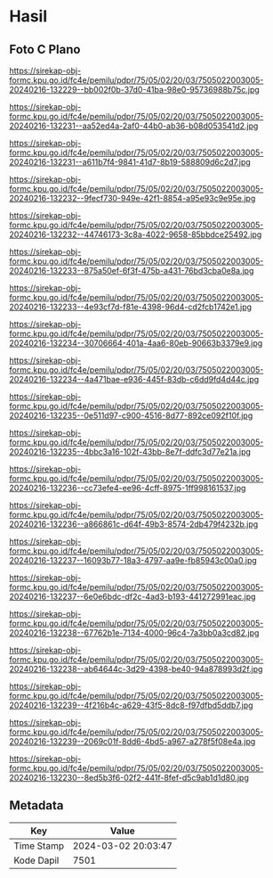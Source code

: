 # Hasil

## Foto C Plano

https://sirekap-obj-formc.kpu.go.id/fc4e/pemilu/pdpr/75/05/02/20/03/7505022003005-20240216-132229--bb002f0b-37d0-41ba-98e0-95736988b75c.jpg

https://sirekap-obj-formc.kpu.go.id/fc4e/pemilu/pdpr/75/05/02/20/03/7505022003005-20240216-132231--aa52ed4a-2af0-44b0-ab36-b08d053541d2.jpg

https://sirekap-obj-formc.kpu.go.id/fc4e/pemilu/pdpr/75/05/02/20/03/7505022003005-20240216-132231--a611b7f4-9841-41d7-8b19-588809d6c2d7.jpg

https://sirekap-obj-formc.kpu.go.id/fc4e/pemilu/pdpr/75/05/02/20/03/7505022003005-20240216-132232--9fecf730-949e-42f1-8854-a95e93c9e95e.jpg

https://sirekap-obj-formc.kpu.go.id/fc4e/pemilu/pdpr/75/05/02/20/03/7505022003005-20240216-132232--44746173-3c8a-4022-9658-85bbdce25492.jpg

https://sirekap-obj-formc.kpu.go.id/fc4e/pemilu/pdpr/75/05/02/20/03/7505022003005-20240216-132233--875a50ef-6f3f-475b-a431-76bd3cba0e8a.jpg

https://sirekap-obj-formc.kpu.go.id/fc4e/pemilu/pdpr/75/05/02/20/03/7505022003005-20240216-132233--4e93cf7d-f81e-4398-96d4-cd2fcb1742e1.jpg

https://sirekap-obj-formc.kpu.go.id/fc4e/pemilu/pdpr/75/05/02/20/03/7505022003005-20240216-132234--30706664-401a-4aa6-80eb-90663b3379e9.jpg

https://sirekap-obj-formc.kpu.go.id/fc4e/pemilu/pdpr/75/05/02/20/03/7505022003005-20240216-132234--4a471bae-e936-445f-83db-c6dd9fd4d44c.jpg

https://sirekap-obj-formc.kpu.go.id/fc4e/pemilu/pdpr/75/05/02/20/03/7505022003005-20240216-132235--0e511d97-c900-4516-8d77-892ce092f10f.jpg

https://sirekap-obj-formc.kpu.go.id/fc4e/pemilu/pdpr/75/05/02/20/03/7505022003005-20240216-132235--4bbc3a16-102f-43bb-8e7f-ddfc3d77e21a.jpg

https://sirekap-obj-formc.kpu.go.id/fc4e/pemilu/pdpr/75/05/02/20/03/7505022003005-20240216-132236--cc73efe4-ee96-4cff-8975-1ff998161537.jpg

https://sirekap-obj-formc.kpu.go.id/fc4e/pemilu/pdpr/75/05/02/20/03/7505022003005-20240216-132236--a866861c-d64f-49b3-8574-2db479f4232b.jpg

https://sirekap-obj-formc.kpu.go.id/fc4e/pemilu/pdpr/75/05/02/20/03/7505022003005-20240216-132237--16093b77-18a3-4797-aa9e-fb85943c00a0.jpg

https://sirekap-obj-formc.kpu.go.id/fc4e/pemilu/pdpr/75/05/02/20/03/7505022003005-20240216-132237--6e0e6bdc-df2c-4ad3-b193-441272991eac.jpg

https://sirekap-obj-formc.kpu.go.id/fc4e/pemilu/pdpr/75/05/02/20/03/7505022003005-20240216-132238--67762b1e-7134-4000-96c4-7a3bb0a3cd82.jpg

https://sirekap-obj-formc.kpu.go.id/fc4e/pemilu/pdpr/75/05/02/20/03/7505022003005-20240216-132238--ab64644c-3d29-4398-be40-94a878993d2f.jpg

https://sirekap-obj-formc.kpu.go.id/fc4e/pemilu/pdpr/75/05/02/20/03/7505022003005-20240216-132239--4f216b4c-a629-43f5-8dc8-f97dfbd5ddb7.jpg

https://sirekap-obj-formc.kpu.go.id/fc4e/pemilu/pdpr/75/05/02/20/03/7505022003005-20240216-132239--2069c01f-8dd6-4bd5-a967-a278f5f08e4a.jpg

https://sirekap-obj-formc.kpu.go.id/fc4e/pemilu/pdpr/75/05/02/20/03/7505022003005-20240216-132230--8ed5b3f6-02f2-441f-8fef-d5c9ab1d1d80.jpg


## Metadata

| Key        | Value               |
| ---------- | ------------------- |
| Time Stamp | 2024-03-02 20:03:47 |
| Kode Dapil | 7501                |



